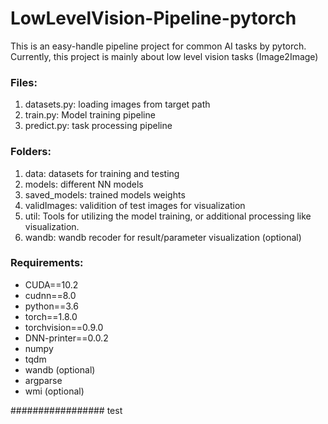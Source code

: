 # LowLevelVision-Pipeline-pytorch
This is an easy-handle pipeline project for common AI tasks by pytorch. Currently, this project is mainly about low level vision tasks (Image2Image)


### Files:
1. datasets.py: loading images from target path
2. train.py: Model training pipeline
3. predict.py: task processing pipeline

### Folders:
1. data: datasets for training and testing
2. models: different NN models
3. saved_models: trained models weights
4. validImages: validition of test images for visualization
5. util: Tools for utilizing the model training, or additional processing like visualization.
6. wandb: wandb recoder for result/parameter visualization (optional)


### Requirements:
+ CUDA==10.2
+ cudnn==8.0
+ python==3.6
+ torch==1.8.0
+ torchvision==0.9.0
+ DNN-printer==0.0.2
+ numpy
+ tqdm
+ wandb (optional)
+ argparse
+ wmi (optional)





#################
test 
